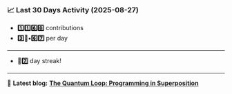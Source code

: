 <!--START_STATS-->
### 📈 Last 30 Days Activity (2025-08-27)  
- **1️⃣1️⃣6️⃣0️⃣** contributions  
- **3️⃣🎱•6️⃣7️⃣** per day
---
- **🎱7️⃣** day streak!
---
📝 **Latest blog:** [**The Quantum Loop: Programming in Superposition**](https://andriak.com/blog/quantum-loop)
<!--END_STATS-->
